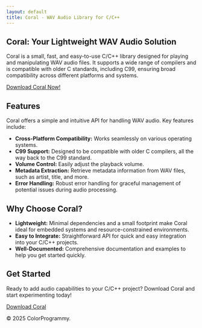 ```yaml
---
layout: default
title: Coral - WAV Audio Library for C/C++
---
```


<div class="hero">
  <h2>Coral: Your Lightweight WAV Audio Solution</h2>
  <p>
    Coral is a small, fast, and easy-to-use C/C++ library designed for playing and manipulating WAV audio files.  It supports a wide range of compilers and is compatible with older C standards, including C99, ensuring broad compatibility across different platforms and systems.
  </p>
  <a href="https://your-download-link.com/coral.zip" class="btn btn-primary">Download Coral Now!</a>
</div>

<main>
  <h2>Features</h2>
  <p>
    Coral offers a simple and intuitive API for handling WAV audio.  Key features include:
  </p>
  <ul>
    <li><strong>Cross-Platform Compatibility:</strong> Works seamlessly on various operating systems.</li>
    <li><strong>C99 Support:</strong>  Designed to be compatible with older C compilers, all the way back to the C99 standard.</li>
    <li><strong>Volume Control:</strong>  Easily adjust the playback volume.</li>
    <li><strong>Metadata Extraction:</strong>  Retrieve metadata information from WAV files, such as artist, title, and more.</li>
    <li><strong>Error Handling:</strong>  Robust error handling for graceful management of potential issues during audio processing.</li>
  </ul>

  <h2>Why Choose Coral?</h2>
  <ul>
    <li><strong>Lightweight:</strong>  Minimal dependencies and a small footprint make Coral ideal for embedded systems and resource-constrained environments.</li>
    <li><strong>Easy to Integrate:</strong>  Straightforward API for quick and easy integration into your C/C++ projects.</li>
    <li><strong>Well-Documented:</strong>  Comprehensive documentation and examples to help you get started quickly.</li>
  </ul>

  <h2>Get Started</h2>
  <p>
    Ready to add audio capabilities to your C/C++ project? Download Coral and start experimenting today!
  </p>
  <a href="https://your-download-link.com/coral.zip" class="btn btn-primary">Download Coral</a>


</main>

<footer>
  <p>&copy; 2025 ColorProgrammy.</p>
</footer>
